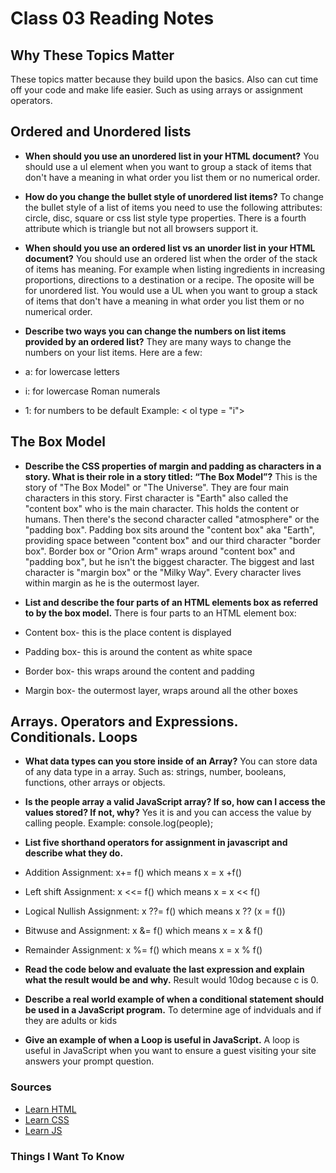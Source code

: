 # Class 03 Reading Notes

## Why These Topics Matter
These topics matter because they build upon the basics. Also can cut time off your code and make life easier. Such as using arrays or assignment operators.

## Ordered and Unordered lists

- **When should you use an unordered list in your HTML document?**
You should use a ul element when you want to group a stack of items that don't have a meaning in what order you list them or no numerical order.

- **How do you change the bullet style of unordered list items?**
To change the bullet style of a list of items you need to use the following attributes: circle, disc, square or css list style type properties. There is a fourth attribute which is triangle but not all browsers support it.

- **When should you use an ordered list vs an unorder list in your HTML document?**
You should use an ordered list when the order of the stack of items has meaning. For example when listing ingredients in increasing proportions, directions to a destination or a recipe. The oposite will be for unordered list. You would use a UL when you want to group a stack of items that don't have a meaning in what order you list them or no numerical order.

- **Describe two ways you can change the numbers on list items provided by an ordered list?**
They are many ways to change the numbers on your list items. Here are a few:
- a: for lowercase letters
- i: for lowercase Roman numerals
- 1: for numbers  to be default
Example: < ol type = "i">

## The Box Model

- **Describe the CSS properties of margin and padding as characters in a story. What is their role in a story titled: “The Box Model”?**
This is the story of "The Box Model" or "The Universe". They are four main characters in this story. First character is "Earth" also called the "content box" who is the main character. This holds the content or humans. Then there's the second character called "atmosphere" or the "padding box". Padding box sits around the "content box" aka "Earth", providing space between "content box" and our third character "border box". Border box or "Orion Arm" wraps around "content box" and "padding box", but he isn't the biggest character. The biggest and last character is "margin box" or the "Milky Way". Every character lives within margin as he is the outermost layer.

- **List and describe the four parts of an HTML elements box as referred to by the box model.**
There is four parts to an HTML element box:

- Content box- this is the place content is displayed
- Padding box- this is around the content as white space
- Border box- this wraps around the content and padding
- Margin box- the outermost layer, wraps around all the other boxes

## Arrays. Operators and Expressions. Conditionals. Loops

- **What data types can you store inside of an Array?**
You can store data of any data type in a array. Such as: strings, number, booleans, functions, other arrays or objects.

- **Is the people array a valid JavaScript array? If so, how can I access the values stored? If not, why?**
Yes it is and you can access the value by calling people. Example: console.log(people);

- **List five shorthand operators for assignment in javascript and describe what they do.**

- Addition Assignment: x+= f() which means x = x +f()
- Left shift Assignment: x <<= f() which means x = x << f()
- Logical Nullish Assignment: x ??= f() which means x ?? (x = f())
- Bitwuse and Assignment: x &= f() which means x = x  & f()
- Remainder Assignment: x %= f() which means x = x % f()

- **Read the code below and evaluate the last expression and explain what the result would be and why.**
Result would 10dog because c is 0.

- **Describe a real world example of when a conditional statement should be used in a JavaScript program.**
To determine age of indviduals and if they are adults or kids

- **Give an example of when a Loop is useful in JavaScript.**
A loop is useful in JavaScript when you want to ensure a guest visiting your site answers your prompt question.

### Sources

- [Learn HTML](https://developer.mozilla.org/en-US/docs/Web/HTML)
- [Learn CSS](https://developer.mozilla.org/en-US/docs/Learn/CSS)
- [Learn JS](https://developer.mozilla.org/en-US/docs/Learn/JavaScript)

### Things I Want To Know